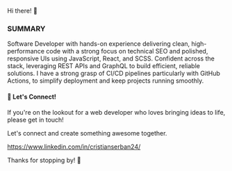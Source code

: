 Hi there! 👋

### SUMMARY
Software Developer with hands-on experience delivering clean, high-performance code with a strong focus on technical SEO and polished, responsive UIs using JavaScript, React, and SCSS. Confident across the stack, leveraging REST APIs and GraphQL to build efficient, reliable solutions. I have a strong grasp of CI/CD pipelines particularly with GitHub Actions, to simplify deployment and keep projects running smoothly.

#### 🤝 Let's Connect!

If you're on the lookout for a web developer who loves bringing ideas to life, please get in touch!
       
Let's connect and create something awesome together.

https://www.linkedin.com/in/cristianserban24/

Thanks for stopping by! 🚀

<!---
ChrisserDev/ChrisserDev is a ✨ special ✨ repository because its `README.md` (this file) appears on your GitHub profile.
You can click the Preview link to take a look at your changes.
--->
